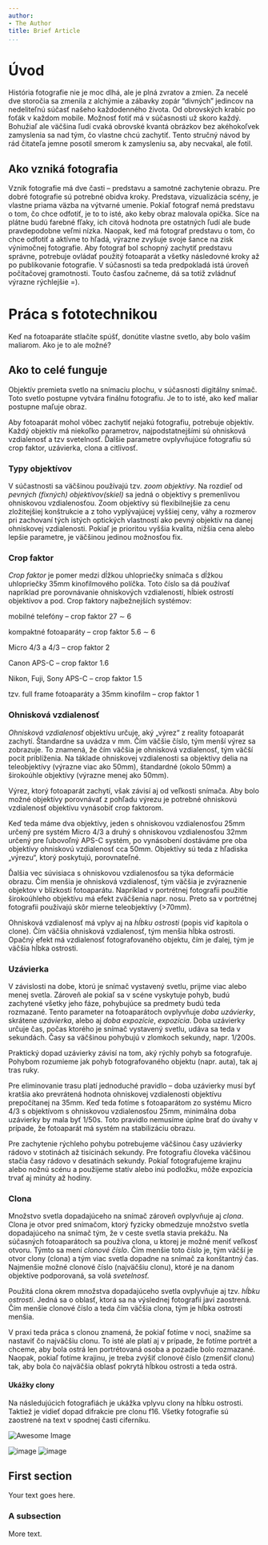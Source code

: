 ```yaml
---
author:
- The Author
title: Brief Article
...
```


Úvod
====

História fotografie nie je moc dlhá, ale je plná zvratov a zmien. Za
necelé dve storočia sa zmenila z alchýmie a zábavky zopár “divných”
jedincov na nedeliteľnú súčasť našeho každodenného života. Od obrovských
krabíc po foťák v každom mobile. Možnosť fotiť má v súčasnosti už skoro
každý. Bohužiaľ ale väčšina ľudí cvaká obrovské kvantá obrázkov bez
akéhokoľvek zamyslenia sa nad tým, čo vlastne chcú zachytiť. Tento
stručný návod by rád čitateľa jemne posotil smerom k zamysleniu sa, aby
necvakal, ale fotil.

Ako vzniká fotografia
---------------------

Vznik fotografie má dve časti – predstavu a samotné zachytenie obrazu.
Pre dobré fotografie sú potrebné obidva kroky. Predstava, vizualizácia
scény, je vlastne priama väzba na výtvarné umenie. Pokiaľ fotograf nemá
predstavu o tom, čo chce odfotiť, je to to isté, ako keby obraz malovala
opička. Síce na plátne budú farebné fľaky, ich citová hodnota pre
ostatných ľudí ale bude pravdepodobne veľmi nízka. Naopak, keď má
fotograf predstavu o tom, čo chce odfotiť a aktívne to hľadá, výrazne
zvyšuje svoje šance na zisk výnimočnej fotografie. Aby fotograf bol
schopný zachytiť predstavu správne, potrebuje ovládať použitý fotoaparát
a všetky následovné kroky až po publikovanie fotografie. V súčasnosti sa
teda predpokladá istá úroveň počítačovej gramotnosti. Touto časťou
začneme, dá sa totiž zvládnuť výrazne rýchlejšie =).

Práca s fototechnikou
=====================

Keď na fotoaparáte stlačíte spúšť, donútite vlastne svetlo, aby bolo
vaším maliarom. Ako je to ale možné?

Ako to celé funguje
-------------------

Objektív premieta svetlo na snímaciu plochu, v súčasnosti digitálny
snímač. Toto svetlo postupne vytvára finálnu fotografiu. Je to to isté,
ako keď maliar postupne maľuje obraz.

Aby fotoaparát mohol vôbec zachytiť nejakú fotografiu, potrebuje
objektív. Každý objektív má niekoľko parametrov, najpodstatnejšími sú
ohnisková vzdialenosť a tzv svetelnosť. Ďalšie parametre ovplyvňujúce
fotografiu sú crop faktor, uzávierka, clona a citlivosť.

### Typy objektívov

V súčastnosti sa väčšinou používajú tzv. *zoom objektívy*. Na rozdieľ od
*pevných (fixných) objektívov(skiel)* sa jedná o objektívy s premenlivou
ohniskovou vzdialenosťou. Zoom objektívy sú flexibilnejšie za cenu
zložitejšiej konštrukcie a z toho vyplývajúcej vyššiej ceny, váhy a
rozmerov pri zachovaní tých istých optických vlastností ako pevný
objektív na danej ohniskovej vzdialenosti. Pokiaľ je prioritou vyššia
kvalita, nižšia cena alebo lepšie parametre, je väčšinou jedinou
možnosťou fix.

### Crop faktor

*Crop faktor* je pomer medzi dĺžkou uhlopriečky snímača s dĺžkou
uhlopriečky 35mm kinofilmového políčka. Toto číslo sa dá používať
napríklad pre porovnávanie ohniskových vzdialeností, hĺbiek ostrostí
objektívov a pod. Crop faktory najbežnejších systémov:

mobilné telefóny – crop faktor 27 $\sim$ 6

kompaktné fotoaparáty – crop faktor 5.6 $\sim$ 6

Micro 4/3 a 4/3 – crop faktor 2

Canon APS-C – crop faktor 1.6

Nikon, Fuji, Sony APS-C – crop faktor 1.5

tzv. full frame fotoaparáty a 35mm kinofilm – crop faktor 1

### Ohnisková vzdialenosť

*Ohnisková vzdialenosť* objektívu určuje, aký „výrez“ z reality
fotoaparát zachytí. Štandardne sa uvádza v mm. Čím väčšie číslo, tým
menší výrez sa zobrazuje. To znamená, že čím väčšia je ohnisková
vzdialenosť, tým väčší pocit priblíženia. Na táklade ohniskovej
vzdialenosti sa objektívy delia na teleobjektívy (výrazne viac ako
50mm), štandardné (okolo 50mm) a širokoúhle objektívy (výrazne menej ako
50mm).

Výrez, ktorý fotoaparát zachytí, však závisí aj od veľkosti snímača. Aby
bolo možné objektívy porovnávať z pohľadu výrezu je potrebné ohniskovú
vzdialenosť objektívu vynásobiť crop faktorom.

Keď teda máme dva objektívy, jeden s ohniskovou vzdialenosťou 25mm
určený pre systém Micro 4/3 a druhý s ohniskovou vzdialenosťou 32mm
určený pre ľubovoľný APS-C systém, po vynásobení dostáváme pre oba
objektívy ohniskovú vzdialenosť cca 50mm. Objektívy sú teda z hľadiska
„výrezu“, ktorý poskytujú, porovnateľné.

Ďalšia vec súvisiaca s ohniskovou vzdialenosťou sa týka deformácie
obrazu. Čím menšia je ohnisková vzdialenosť, tým väčšia je zvýraznenie
objektov v blízkosti fotoaparátu. Napríklad v portrétnej fotografii
použitie širokoúhleho objektívu má efekt zväčšenia napr. nosu. Preto sa
v portrétnej fotografii používajú skôr mierne teleobjektívy (\>70mm).

Ohnisková vzdialenosť má vplyv aj na *hĺbku ostrosti* (popis viď
kapitola o clone). Čím väčšia ohnisková vzdialenosť, tým menšia hĺbka
ostrosti. Opačný efekt má vzdialenosť fotografovaného objektu, čím je
ďalej, tým je väčšia hĺbka ostrosti.

### Uzávierka

V závislosti na dobe, ktorú je snímač vystavený svetlu, prijme viac
alebo menej svetla. Zároveň ale pokiaľ sa v scéne vyskytuje pohyb, budú
zachytené všetky jeho fáze, pohybujúce sa predmety budú teda rozmazané.
Tento parameter na fotoaparátoch ovplyvňuje *doba uzávierky*, skrátene
*uzávierka*, alebo aj *doba expozície*, *expozícia*. Doba uzávierky
určuje čas, počas ktorého je snímač vystavený svetlu, udáva sa teda v
sekundách. Časy sa väčšinou pohybujú v zlomkoch sekundy, napr. 1/200s.

Praktický dopad uzávierky závisí na tom, aký rýchly pohyb sa
fotografuje. Pohybom rozumieme jak pohyb fotografovaného objektu (napr.
auta), tak aj tras ruky.

Pre eliminovanie trasu platí jednoduché pravidlo – doba uzávierky musí
byť kratšia ako prevrátená hodnota ohniskovej vzdialenosti objektívu
prepočítanej na 35mm. Keď teda fotíme s fotoaparátom zo systému Micro
4/3 s objektívom s ohniskovou vzdialenosťou 25mm, minimálna doba
uzávierky by mala byť 1/50s. Toto pravidlo nemusíme úplne brať do úvahy
v prípade, že fotoaparát má systém na stabilizáciu obrazu.

Pre zachytenie rýchleho pohybu potrebujeme väčšinou časy uzávierky
rádovo v stotinách až tisícinách sekundy. Pre fotografiu človeka
väčšinou stačia časy rádovo v desatinách sekundy. Pokiaľ fotografujeme
krajinu alebo nožnú scénu a použijeme statív alebo inú podložku, môže
expozícia trvať aj minúty až hodiny.

### Clona

Množstvo svetla dopadajúceho na snímač zároveň ovplyvňuje aj *clona*.
Clona je otvor pred snímačom, ktorý fyzicky obmedzuje množstvo svetla
dopadajúceho na snímač tým, že v ceste svetla stavia prekážu. Na
súčasných fotoaparátoch sa používa clona, u ktorej je možné meniť
veľkosť otvoru. Týmto sa mení *clonové číslo*. Čím menšie toto číslo je,
tým väčší je otvor clony (clona) a tým viac svetla dopadne na snímač za
konštantný čas. Najmenšie možné clonové číslo (najväčšiu clonu), ktoré
je na danom objektíve podporovaná, sa volá *svetelnosť*.

Použitá clona okrem množstva dopadajúceho svetla ovplyvňuje aj tzv.
*hĺbku ostrosti*. Jedná sa o oblasť, ktorá sa na výslednej fotografii
javí zaostrená. Čím menšie clonové číslo a teda čím väčšia clona, tým je
hĺbka ostrosti menšia.

V praxi teda práca s clonou znamená, že pokiaľ fotíme v noci, snažíme sa
nastaviť čo najväčšiu clonu. To isté ale platí aj v prípade, že fotíme
portrét a chceme, aby bola ostrá len portrétovaná osoba a pozadie bolo
rozmazané. Naopak, pokiaľ fotíme krajinu, je treba zvýšiť clonové číslo
(zmenšiť clonu) tak, aby bola čo najväčšia oblasť pokrytá hĺbkou
ostrosti a teda ostrá.

#### Ukážky clony

Na následujúcich fotografiách je ukážka vplyvu clony na hĺbku ostrosti.
Taktiež je vidieť dopad difrakcie pre clonu f16. Všetky fotografie sú
zaostrené na text v spodnej časti ciferníku.

![Awesome Image<span
data-label="fig:awesomeimage"></span>](samples/clock-f5_6)

![image](samples/clock-f13) ![image](samples/clock-f18)

First section
-------------

Your text goes here.

### A subsection

More text.
